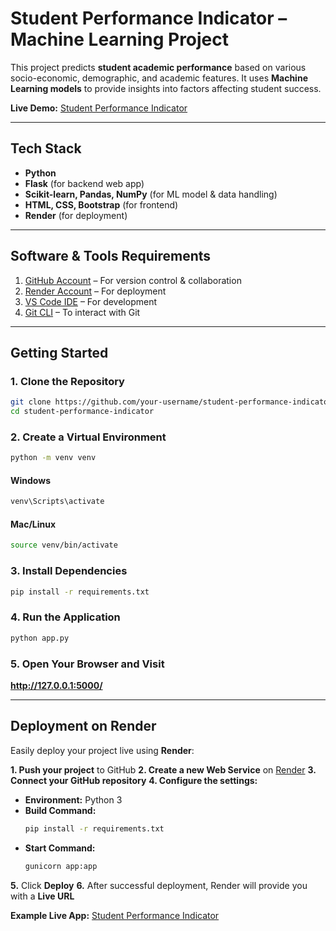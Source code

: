 # Student Performance Indicator – Machine Learning Project  

This project predicts **student academic performance** based on various socio-economic, demographic, and academic features. It uses **Machine Learning models** to provide insights into factors affecting student success.  

**Live Demo:** [Student Performance Indicator](https://student-performance-indicator-zs7g.onrender.com/)  

---

## Tech Stack  

- **Python**
- **Flask** (for backend web app)  
- **Scikit-learn, Pandas, NumPy** (for ML model & data handling)  
- **HTML, CSS, Bootstrap** (for frontend)  
- **Render** (for deployment)  

---

## Software & Tools Requirements  

1. [GitHub Account](https://github.com) – For version control & collaboration  
2. [Render Account](https://render.com) – For deployment  
3. [VS Code IDE](https://code.visualstudio.com/) – For development  
4. [Git CLI](https://git-scm.com/book/en/v2/Getting-Started-The-Command-Line) – To interact with Git  

---

## Getting Started  

### 1. Clone the Repository  
```bash
git clone https://github.com/your-username/student-performance-indicator.git
cd student-performance-indicator
```

### 2. Create a Virtual Environment
```bash
python -m venv venv
```

#### Windows
```bash
venv\Scripts\activate
```

#### Mac/Linux
```bash
source venv/bin/activate
```

### 3. Install Dependencies
```bash
pip install -r requirements.txt
```

### 4. Run the Application
```bash
python app.py
```
### 5. Open Your Browser and Visit  
**http://127.0.0.1:5000/**  

---

## Deployment on Render  

Easily deploy your project live using **Render**:  

**1. Push your project** to GitHub
**2. Create a new Web Service** on [Render](https://render.com) 
**3. Connect your GitHub repository**
**4. Configure the settings:**  
   - **Environment:** Python 3  
   - **Build Command:**  
     ```bash
     pip install -r requirements.txt
     ```  
   - **Start Command:**  
     ```bash
     gunicorn app:app
     ```  
**5.** Click **Deploy** 
**6.** After successful deployment, Render will provide you with a **Live URL**  

**Example Live App:** [Student Performance Indicator](https://student-performance-indicator-zs7g.onrender.com/)  
